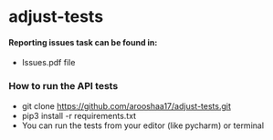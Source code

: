 # adjust-tests

#### Reporting issues task can be found in:
- Issues.pdf file


### How to run the API tests
- git clone https://github.com/arooshaa17/adjust-tests.git
- pip3 install -r requirements.txt
- You can run the tests from your editor (like pycharm) or terminal